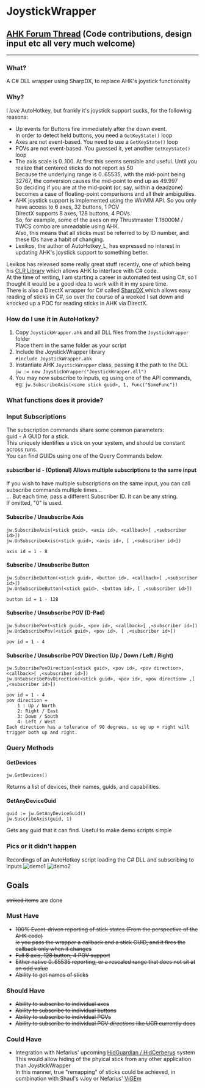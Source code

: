 # JoystickWrapper

## [AHK Forum Thread](https://autohotkey.com/boards/viewtopic.php?f=19&t=28889) (Code contributions, design input etc all very much welcome)

---

### What?
A C# DLL wrapper using SharpDX, to replace AHK's joystick functionality

### Why?
I *love* AutoHotkey, but frankly it's joystick support sucks, for the following reasons:
  * Up events for Buttons fire immediately after the down event.  
  In order to detect held buttons, you need a `GetKeyState()` loop
  * Axes are not event-based.
  You need to use a `GetKeyState()` loop
  * POVs are not event-based.
  You guessed it, yet another `GetKeyState()` loop  
  * The axis scale is 0..100.
  At first this seems sensible and useful. Until you realize that centered sticks do not report as 50  
  Because the underlying range is 0..65535, with the mid-point being 32767, the conversion causes the mid-point to end up as 49.997  
  So deciding if you are at the mid-point (or, say, within a deadzone) becomes a case of floating-point comparisons and all their ambiguities.  
  * AHK joystick support is implemented using the WinMM API.
  So you only have access to 6 axes, 32 buttons, 1 POV  
  DirectX supports 8 axes, 128 buttons, 4 POVs.  
  So, for example, some of the axes on my Thrustmaster T.16000M / TWCS combo are unreadable using AHK.  
  Also, this means that all sticks must be referred to by ID number, and these IDs have a habit of changing.
  * Lexikos, the author of AutoHotkey_L, has expressed no interest in updating AHK's joystick support to something better.  

Lexikos has released some really great stuff recently, one of which being his [CLR Library](https://autohotkey.com/boards/viewtopic.php?f=6&t=4633) which allows AHK to interface with C# code.  
At the time of writing, I am starting a career in automated test using C#, so I thought it would be a good idea to work with it in my spare time.  
There is also a DirectX wrapper for C# called [SharpDX ](http://sharpdx.org/) which allows easy reading of sticks in C#, so over the course of a weeked I sat down and knocked up a POC for reading sticks in AHK via DirectX.  

### How do I use it in AutoHotkey?
  1. Copy `JoystickWrapper.ahk` and all DLL files from the `JoystickWrapper` folder  
  Place them in the same folder as your script
  2. Include the JoystickWrapper library  
  ```#include JoystickWrapper.ahk```
  3. Instantiate AHK `JoystickWrapper` class, passing it the path to the DLL  
  ```jw := new JoystickWrapper("JoystickWrapper.dll")```
  4. You may now subscribe to inputs, eg using one of the API commands, eg:
  ```jw.SubscribeAxis(<some stick guid>, 1, Func("SomeFunc"))```
  
### What functions does it provide?
### Input Subscriptions
The subscription commands share some common parameters:  
guid - A GUID for a stick.  
This uniquely identifies a stick on your system, and should be constant across runs.  
You can find GUIDs using one of the Query Commands below.  

#### subscriber id - (Optional) Allows multiple subscriptions to the same input  
If you wish to have multiple subscriptions on the same input, you can call subscribe commands multiple times...  
... But each time, pass a different Subscriber ID. It can be any string.  
If omitted, "0" is used.

#### Subscribe / Unsubscribe Axis  
    jw.SubscribeAxis(<stick guid>, <axis id>, <callback>[ ,<subscriber id>])
    jw.UnSubscribeAxis(<stick guid>, <axis id>, [ ,<subscriber id>])
    
    axis id = 1 - 8  

#### Subscribe / Unsubscribe Button  
    jw.SubscribeButton(<stick guid>, <button id>, <callback>[ ,<subscriber id>])
    jw.UnSubscribeButton(<stick guid>, <button id>, [ ,<subscriber id>])
    
    button id = 1 - 128  

#### Subscribe / Unsubscribe POV (D-Pad)  
    jw.SubscribePov(<stick guid>, <pov id>, <callback>[ ,<subscriber id>])
    jw.UnSubscribePov(<stick guid>, <pov id>, [ ,<subscriber id>])
    
    pov id = 1 - 4  

#### Subscribe / Unsubscribe POV Direction (Up / Down / Left / Right)  
    jw.SubscribePovDirection(<stick guid>, <pov id>, <pov direction>,<callback>[ ,<subscriber id>])
    jw.UnSubscribePovDirection(<stick guid>, <pov id>, <pov direction> ,[ ,<subscriber id>])
    
    pov id = 1 - 4 
    pov direction =  
        1 : Up / North  
        2: Right / East  
        3: Down / South  
        4: Left / West  
    Each direction has a tolerance of 90 degrees, so eg up + right will trigger both up and right.  

### Query Methods
#### GetDevices
    jw.GetDevices()
Returns a list of devices, their names, guids, and capabilities.

#### GetAnyDeviceGuid
    guid := jw.GetAnyDeviceGuid()
    jw.SuscribeAxis(guid, 1)
Gets any guid that it can find. Useful to make demo scripts simple  

### Pics or it didn't happen
Recordings of an AutoHotkey script loading the C# DLL and subscribing to inputs
![demo1](https://i.imgur.com/gv560cS.gif])
![demo2](https://i.imgur.com/IUUbwQg.gif)

## Goals
~~striked items~~ are done
### Must Have
  * ~~100% Event-driven reporting of stick states (From the perspective of the AHK code)  
  ie you pass the wrapper a callback and a stick GUID, and it fires the callback only when it changes~~  
  * ~~Full 8 axis, 128 button, 4 POV support~~  
  * ~~Either native 0..65535 reporting, or a rescaled range that does not sit at an odd value~~  
  * ~~Ability to get names of sticks~~  

### Should Have
  * ~~Ability to subscribe to individual axes~~
  * ~~Ability to subscribe to individual buttons~~
  * ~~Ability to subscribe to individual POVs~~
  * ~~Ability to subscribe to individual POV *directions* like UCR currently does~~

### Could Have
  * Integration with Nefarius' upcoming [HidGuardian / HidCerberus](https://github.com/nefarius/ViGEm) system
    This would allow hiding of the phyical stick from any other application than JoystickWrapper  
    In this manner, true "remapping" of sticks could be achieved, in combination with Shaul's vJoy or Nefarius' [ViGEm](https://github.com/nefarius/ViGEm)
    

